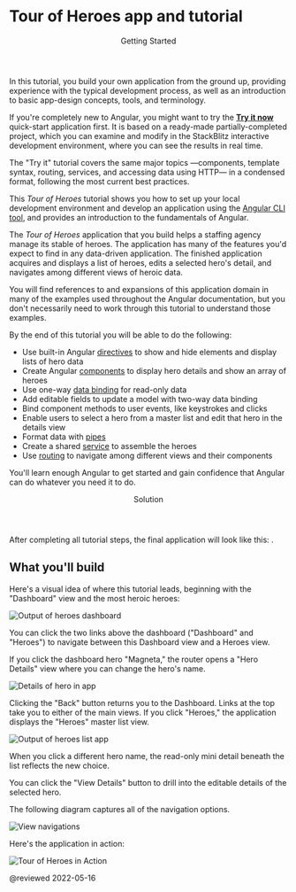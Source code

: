 # Tour of Heroes app and tutorial

<div class="callout is-helpful">

<header>Getting Started</header>

In this tutorial, you build your own application from the ground up, providing experience with the typical development process, as well as an introduction to basic app-design concepts, tools, and terminology.

If you're completely new to Angular, you might want to try the [**Try it now**](start) quick-start application first.
It is based on a ready-made  partially-completed project, which you can examine and modify in the StackBlitz interactive development environment, where you can see the results in real time.

The "Try it" tutorial covers the same major topics &mdash;components, template syntax, routing, services, and accessing data using HTTP&mdash; in a condensed format, following the most current best practices.

</div>

This *Tour of Heroes* tutorial shows you how to set up your local development environment and develop an application using the [Angular CLI tool](cli "CLI command reference"), and provides an introduction to the fundamentals of Angular.

The *Tour of Heroes* application that you build helps a staffing agency manage its stable of heroes. The application has many of the features you'd expect to find in any data-driven application. The finished application acquires and displays a list of heroes, edits a selected hero's detail, and navigates among different views of heroic data.

You will find references to and expansions of this application domain in many of the examples used throughout the Angular documentation, but you don't necessarily need to work through this tutorial to understand those examples.

By the end of this tutorial you will be able to do the following:

*   Use built-in Angular [directives](guide/glossary#directive "Directives definition") to show and hide elements and display lists of hero data
*   Create Angular [components](guide/glossary#component "Components definition") to display hero details and show an array of heroes
*   Use one-way [data binding](guide/glossary#data-binding "Data binding definition") for read-only data
*   Add editable fields to update a model with two-way data binding
*   Bind component methods to user events, like keystrokes and clicks
*   Enable users to select a hero from a master list and edit that hero in the details view
*   Format data with [pipes](guide/glossary#pipe "Pipe definition")
*   Create a shared [service](guide/glossary#service "Service definition") to assemble the heroes
*   Use [routing](guide/glossary#router "Router definition") to navigate among different views and their components

You'll learn enough Angular to get started and gain confidence that Angular can do whatever you need it to do.

<div class="callout is-helpful">

<header>Solution</header>

After completing all tutorial steps, the final application will look like this:
<live-example name="toh-pt6"></live-example>.

</div>

## What you'll build

Here's a visual idea of where this tutorial leads, beginning with the "Dashboard" view and the most heroic heroes:

<div class="lightbox">

<img alt="Output of heroes dashboard" src="generated/images/guide/toh/heroes-dashboard-1.png">

</div>

You can click the two links above the dashboard \("Dashboard" and "Heroes"\) to navigate between this Dashboard view and a Heroes view.

If you click the dashboard hero "Magneta," the router opens a "Hero Details" view where you can change the hero's name.

<div class="lightbox">

<img alt="Details of hero in app" src="generated/images/guide/toh/hero-details-1.png">

</div>

Clicking the "Back" button returns you to the Dashboard. Links at the top take you to either of the main views. If you click "Heroes," the application displays the "Heroes" master list view.

<div class="lightbox">

<img alt="Output of heroes list app" src="generated/images/guide/toh/heroes-list-2.png">

</div>

When you click a different hero name, the read-only mini detail beneath the list reflects the new choice.

You can click the "View Details" button to drill into the editable details of the selected hero.

The following diagram captures all of the navigation options.

<div class="lightbox">

<img alt="View navigations" src="generated/images/guide/toh/nav-diagram.png">

</div>

Here's the application in action:

<div class="lightbox">

<img alt="Tour of Heroes in Action" src="generated/images/guide/toh/toh-anim.gif">

</div>

@reviewed 2022-05-16
